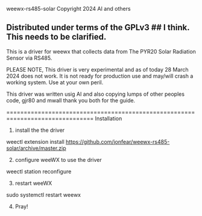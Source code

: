 weewx-rs485-solar
Copyright 2024 AI and others
## Distributed under terms of the GPLv3  ##  I think. This needs to be clarified.

This is a driver for weewx that collects data from The PYR20 Solar Radiation Sensor via RS485.

PLEASE NOTE, This driver is very experimental and as of today 28 March 2024 does not work. It is not ready for production use and may/will crash a working system. Use at your own peril. 

This driver was written usig AI and also copying lumps of other peoples code, gjr80 and mwall thank you both for the guide.

===============================================================================
Installation

1) install the the driver

  weectl extension install https://github.com/jonfear/weewx-rs485-solar/archive/master.zip

2) configure weeWX to use the driver

  weectl station reconfigure

3) restart weeWX

  sudo systemctl restart weewx

4) Pray!

